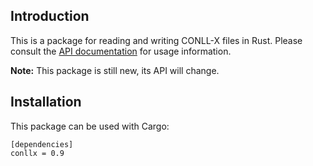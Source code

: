 ## Introduction

This is a package for reading and writing CONLL-X files in Rust. Please
consult the [API documentation](http://rustdoc.danieldk.eu/conllx/) for
usage information.

**Note:** This package is still new, its API will change.

## Installation

This package can be used with Cargo:

    [dependencies]
    conllx = 0.9
